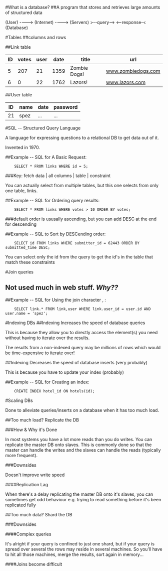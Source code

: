 #What is a database?
##A program that stores and retrieves large amounts of structured data

(User) ----> (Internet) ----> (Servers) >--query--> <--response-< (Database)

#Tables
##columns and rows

##Link table

ID | votes | user | date | title | url                
--- | --- | --- | --- | --- | ---
5 | 207 | 21 | 1359 | Zombie Dogs! | www.zombiedogs.com 
6  | 0 | 22 | 1762 | Lazors! | www.lazors.com

##User table

ID | name | date | password                
--- | --- | --- | ---
21 | spez | ... | ...

#SQL -- Structured Query Language

A language for expressing questions to a relational DB to get data out of it.

Invented in 1970.

##Example -- SQL for A Basic Request:

		SELECT * FROM links WHERE id = 5;

###Key:
fetch data | all columns | table | constraint

You can actually select from multiple tables, but this one selects from only one table, links.

##Example -- SQL for Ordering query results:

		SELECT * FROM links WHERE votes > 10 ORDER BY votes;

###default order is ususally ascending, but you can add DESC at the end for descending

##Example -- SQL to Sort by DESCending order:

		SELECT id FROM links WHERE submitter_id = 62443 ORDER BY submitted_time DESC;

You can select only the id from the query to get the id's in the table that match these constraints

#Join queries
## Not used much in web stuff. *Why??*
##Example -- SQL for Using the join character , :

		SELECT link.* FROM link,user WHERE link.user_id = user.id AND user.name = 'spez';

#Indexing DBs
##Indexing Increases the speed of database queries

This is because they allow you to directly access the element(s) you need without having to iterate over the results.

The results from a non-indexed query may be millions of rows which would be time-expensive to iterate over!

##Indexing Decreases the speed of database inserts (very probably)

This is because you have to update your index (probably)

##Example -- SQL for Creating an index:

		CREATE INDEX hotel_id ON hotels(id);

#Scaling DBs

Done to alleviate queries/inserts on a database when it has too much load.

##Too much load? Replicate the DB

###How & Why it's Done

In most systems you have a lot more reads than you do writes. You can replicate the master DB onto slaves. This is commonly done so that the master can handle the writes and the slaves  can handle the reads (typically more frequent).

###Downsides

Doesn't improve write speed

####Replication Lag

When there's a delay replicating the master DB onto it's slaves, you can sometimes get odd behaviour e.g. trying to read something before it's been replicated fully

##Too much data? Shard the DB

###Downsides

####Complex queries

It's alright if your query is confined to just one shard, but if your query is spread over several the rows may reside in several machines. So you'll have to hit all those machines, merge the results, sort again in memory...

####Joins become difficult